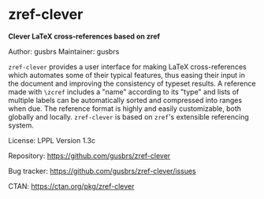 # zref-clever

**Clever LaTeX cross-references based on zref**

Author: gusbrs
Maintainer: gusbrs

`zref-clever` provides a user interface for making LaTeX cross-references
which automates some of their typical features, thus easing their input in the
document and improving the consistency of typeset results.  A reference made
with `\zcref` includes a "name" according to its "type" and lists of multiple
labels can be automatically sorted and compressed into ranges when due.  The
reference format is highly and easily customizable, both globally and locally.
`zref-clever` is based on `zref`'s extensible referencing system.

License: LPPL Version 1.3c

Repository: https://github.com/gusbrs/zref-clever

Bug tracker: https://github.com/gusbrs/zref-clever/issues

CTAN: https://ctan.org/pkg/zref-clever
